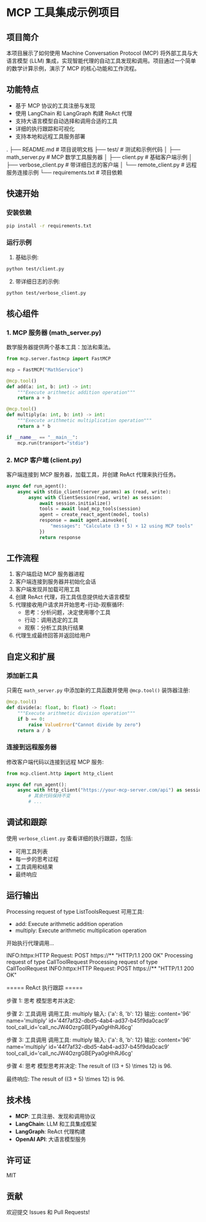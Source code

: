 # MCP 工具集成示例项目


## 项目简介

本项目展示了如何使用 Machine Conversation Protocol (MCP) 将外部工具与大语言模型 (LLM) 集成，实现智能代理的自动工具发现和调用。项目通过一个简单的数学计算示例，演示了 MCP 的核心功能和工作流程。


## 功能特点
- 基于 MCP 协议的工具注册与发现
- 使用 LangChain 和 LangGraph 构建 ReAct 代理
- 支持大语言模型自动选择和调用合适的工具
- 详细的执行跟踪和可视化
- 支持本地和远程工具服务部署

.
├── README.md                 # 项目说明文档
├── test/                     # 测试和示例代码
│   ├── math_server.py        # MCP 数学工具服务器
│   ├── client.py             # 基础客户端示例
│   ├── verbose_client.py     # 带详细日志的客户端
│   └── remote_client.py      # 远程服务连接示例
└── requirements.txt          # 项目依赖


## 快速开始

### 安装依赖

```bash
pip install -r requirements.txt
```

### 运行示例

1. 基础示例:

```bash
python test/client.py
```

2. 带详细日志的示例:

```bash
python test/verbose_client.py
```

## 核心组件

### 1. MCP 服务器 (math_server.py)

数学服务器提供两个基本工具：加法和乘法。

```python
from mcp.server.fastmcp import FastMCP

mcp = FastMCP("MathService")

@mcp.tool()
def add(a: int, b: int) -> int:
    """Execute arithmetic addition operation"""
    return a + b

@mcp.tool()
def multiply(a: int, b: int) -> int:
    """Execute arithmetic multiplication operation""" 
    return a * b

if __name__ == "__main__":
    mcp.run(transport="stdio")
```

### 2. MCP 客户端 (client.py)

客户端连接到 MCP 服务器，加载工具，并创建 ReAct 代理来执行任务。

```python
async def run_agent():
    async with stdio_client(server_params) as (read, write):
        async with ClientSession(read, write) as session:
            await session.initialize()
            tools = await load_mcp_tools(session)
            agent = create_react_agent(model, tools)
            response = await agent.ainvoke({
                "messages": "Calculate (3 + 5) × 12 using MCP tools"
            })
            return response
```

## 工作流程

1. 客户端启动 MCP 服务器进程
2. 客户端连接到服务器并初始化会话
3. 客户端发现并加载可用工具
4. 创建 ReAct 代理，将工具信息提供给大语言模型
5. 代理接收用户请求并开始思考-行动-观察循环:
   - 思考：分析问题，决定使用哪个工具
   - 行动：调用选定的工具
   - 观察：分析工具执行结果
6. 代理生成最终回答并返回给用户

## 自定义和扩展

### 添加新工具

只需在 `math_server.py` 中添加新的工具函数并使用 `@mcp.tool()` 装饰器注册:

```python
@mcp.tool()
def divide(a: float, b: float) -> float:
    """Execute arithmetic division operation"""
    if b == 0:
        raise ValueError("Cannot divide by zero")
    return a / b
```

### 连接到远程服务器

修改客户端代码以连接到远程 MCP 服务:

```python
from mcp.client.http import http_client

async def run_agent():
    async with http_client("https://your-mcp-server.com/api") as session:
        # 其余代码保持不变
        # ...
```

## 调试和跟踪

使用 `verbose_client.py` 查看详细的执行跟踪，包括:

- 可用工具列表
- 每一步的思考过程
- 工具调用和结果
- 最终响应

## 运行输出
Processing request of type ListToolsRequest
可用工具:
- add: Execute arithmetic addition operation
- multiply: Execute arithmetic multiplication operation

开始执行代理调用...

INFO:httpx:HTTP Request: POST https://** "HTTP/1.1 200 OK"
Processing request of type CallToolRequest
Processing request of type CallToolRequest
INFO:httpx:HTTP Request: POST https://** "HTTP/1.1 200 OK"

===== ReAct 执行跟踪 =====

步骤 1: 思考
模型思考并决定:

步骤 2: 工具调用
调用工具: multiply
输入: {'a': 8, 'b': 12}
输出: content='96' name='multiply' id='44f7af32-dbd5-4ab4-ad37-b45f9da0cac9' tool_call_id='call_ncJW4OzrgGBEPya0gHhRJ6cg'

步骤 3: 工具调用
调用工具: multiply
输入: {'a': 8, 'b': 12}
输出: content='96' name='multiply' id='44f7af32-dbd5-4ab4-ad37-b45f9da0cac9' tool_call_id='call_ncJW4OzrgGBEPya0gHhRJ6cg'

步骤 4: 思考
模型思考并决定: The result of \((3 + 5) \times 12\) is 96.

最终响应:
The result of \((3 + 5) \times 12\) is 96.

## 技术栈

- **MCP**: 工具注册、发现和调用协议
- **LangChain**: LLM 和工具集成框架
- **LangGraph**: ReAct 代理构建
- **OpenAI API**: 大语言模型服务

## 许可证

MIT

## 贡献

欢迎提交 Issues 和 Pull Requests!
